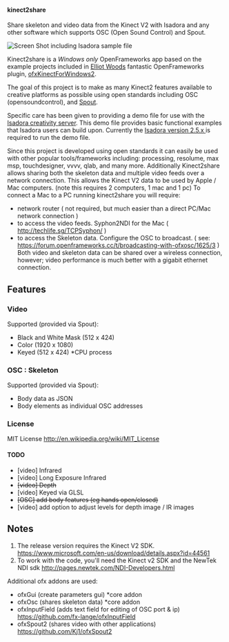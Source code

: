 #### kinect2share
Share skeleton and video data from the Kinect V2 with Isadora and any other software which supports OSC (Open Sound Control) and Spout. 

![Screen Shot including Isadora sample file](https://raw.githubusercontent.com/rwebber/kinect2share/master/screenshots/sampleapp1.png)

Kinect2share is a *Windows only* OpenFrameworks app based on the example projects included in [Elliot Woods](https://github.com/elliotwoods) fantastic OpenFrameworks plugin, [ofxKinectForWindows2](https://github.com/elliotwoods/ofxKinectForWindows2).

The goal of this project is to make as many Kinect2 features available to creative platforms as possible using open standards including OSC (opensoundcontrol), and [Spout](http://spout.zeal.co/).

Specific care has been given to providing a demo file for use with the [Isadora creativity server](http://troikatronix.com/).
This demo file provides basic functional examples that Isadora users can build upon.
Currently the [Isadora version 2.5.x ](http://troikatronix.com/get-it/) is required to run the demo file.

Since this project is developed using open standards it can easily be used with other popular tools/frameworks including: processing, resolume, max msp, touchdesigner, vvvv, qlab, and many more.
Additionally Kinect2share allows sharing both the skeleton data and multiple video feeds over a network connection. 
This allows the Kinect V2 data to be used by Apple / Mac computers. (note this requires 2 computers, 1 mac and 1 pc)
To connect a Mac to a PC running kinect2share you will require:
- network router ( not required, but much easier than a direct PC/Mac network connection )
- to access the video feeds. Syphon2NDI for the Mac ( http://techlife.sg/TCPSyphon/ ) 
- to access the Skeleton data. Configure the OSC to broadcast. ( see: https://forum.openframeworks.cc/t/broadcasting-with-ofxosc/1625/3 )
Both video and skeleton data can be shared over a wireless connection, however; video performance is much better with a gigabit ethernet connection.

## Features
### Video
Supported (provided via Spout):
- Black and White Mask (512 x 424)
- Color (1920 x 1080)
- Keyed (512 x 424) *CPU process

### OSC : Skeleton
Supported (provided via Spout):
- Body data as JSON
- Body elements as individual OSC addresses

### License
MIT License http://en.wikipedia.org/wiki/MIT_License

#### TODO
- [video] Infrared
- [video] Long Exposure Infrared
- ~~[video] Depth~~
- [video] Keyed via GLSL
- ~~[OSC] add body features (eg hands open/closed)~~
- [video] add option to adjust levels for depth image / IR images

## Notes
1. The release version requires the Kinect V2 SDK. https://www.microsoft.com/en-us/download/details.aspx?id=44561
2. To work with the code, you'll need the Kinect v2 SDK and the NewTek NDI sdk http://pages.newtek.com/NDI-Developers.html

Additional ofx addons are used:
- ofxGui (create parameters gui) *core addon
- ofxOsc (shares skeleton data) *core addon
- ofxInputField (adds text field for editing of OSC port & ip) https://github.com/fx-lange/ofxInputField
- ofxSpout2 (shares video with other applications) https://github.com/Kj1/ofxSpout2



